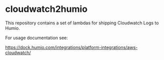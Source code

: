 
# cloudwatch2humio

This repository contains a set of lambdas for shipping Cloudwatch Logs
to Humio.

For usage documentation see:

https://dock.humio.com/integrations/platform-integrations/aws-cloudwatch/


